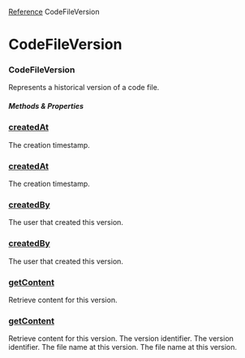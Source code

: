 [Reference](https://www.framer.com/developers/reference)
CodeFileVersion
# CodeFileVersion
### CodeFileVersion
Represents a historical version of a code file.
##### Methods & Properties
###  [createdAt](https://www.framer.com/developers/reference/plugins-code-file-version-created-at)
The creation timestamp.
###  [createdAt](https://www.framer.com/developers/reference/plugins-code-file-version-created-at)
The creation timestamp.
###  [createdBy](https://www.framer.com/developers/reference/plugins-code-file-version-created-by)
The user that created this version.
###  [createdBy](https://www.framer.com/developers/reference/plugins-code-file-version-created-by)
The user that created this version.
###  [getContent](https://www.framer.com/developers/reference/plugins-code-file-version-get-content)
Retrieve content for this version.
###  [getContent](https://www.framer.com/developers/reference/plugins-code-file-version-get-content)
Retrieve content for this version.
The version identifier.
The version identifier.
The file name at this version.
The file name at this version.
